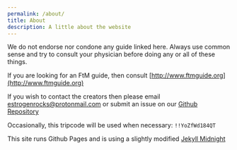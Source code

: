 ```yaml
---
permalink: /about/
title: About
description: A little about the website
---
```

We do not endorse nor condone any guide linked here. Always use common sense and try to consult your physician before doing any or all of these things.

If you are looking for an FtM guide, then consult [http://www.ftmguide.org](http://www.ftmguide.org)

If you wish to contact the creators then please email [estrogenrocks@protonmail.com](mailto://estrogenrocks-s@protonmail.com) or submit an issue on our [Github Repository](https://github.com/Estrogen-Rocks/estrogen-rocks.github.io) 

Occasionally, this tripcode will be used when necessary: `!!YoZfWd184QT`

This site runs Github Pages and is using a slightly modified [Jekyll Midnight](https://github.com/pages-themes/midnight)
